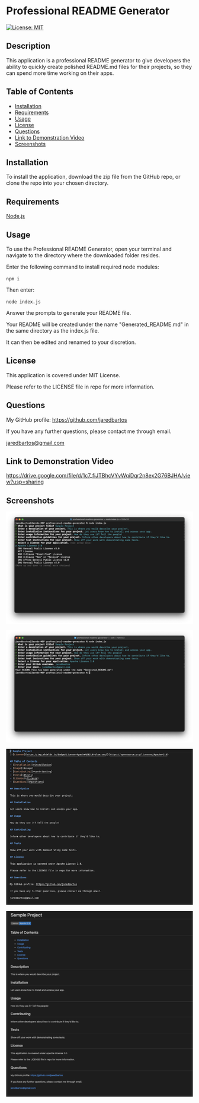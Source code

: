 # Professional README Generator
[![License: MIT](https://img.shields.io/badge/License-MIT-yellow.svg)](https://opensource.org/licenses/MIT)

## Description

This application is a professional README generator to give developers the ability to quickly create polished README.md files for their projects, so they can spend more time working on their apps.

## Table of Contents
- [Installation](#installation)
- [Requirements](#requirements)
- [Usage](#usage)
- [License](#license)
- [Questions](#questions)
- [Link to Demonstration Video](#link-to-demonstration-video)
- [Screenshots](#screenshots)

## Installation

To install the application, download the zip file from the GitHub repo, or clone the repo into your chosen directory.

## Requirements

[Node.js](https://nodejs.org/en)

## Usage

To use the Professional README Generator, open your terminal and navigate to the directory where the downloaded folder resides.

Enter the following command to install required node modules:

<code>npm i</code>

Then enter:

<code>node index.js</code> 

Answer the prompts to generate your README file.

Your README will be created under the name "Generated_README.md" in the same directory as the index.js file.

It can then be edited and renamed to your discretion.

## License

This application is covered under MIT License.

Please refer to the LICENSE file in repo for more information.

## Questions

My GitHub profile: https://github.com/jaredbartos

If you have any further questions, please contact me through email.

jaredbartos@gmail.com

## Link to Demonstration Video

https://drive.google.com/file/d/1c7_fiJTBhcVYvWqiDqr2n8ex2G76BJHA/view?usp=sharing

## Screenshots

![Terminal Screenshot 1](./assets/images/terminal_screenshot_1.png)

![Terminal Screenshot 2](./assets/images/terminal_screenshot_2.png)

![README Code Screenshot](./assets/images/readme_code_screenshot.png)

![README Preview Screenshot](./assets/images/readme_preview_screenshot.png)